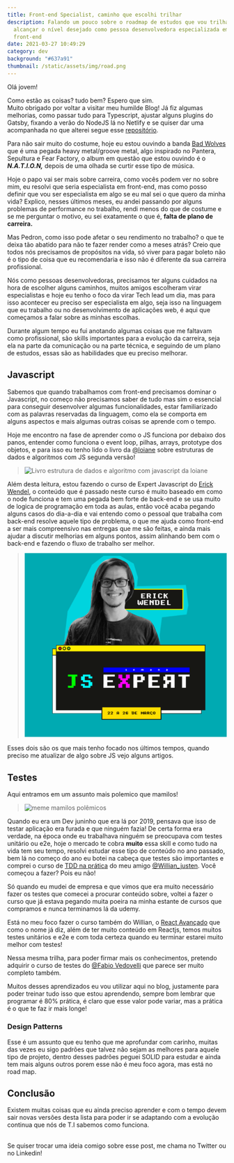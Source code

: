 ```yaml
---
title: Front-end Specialist, caminho que escolhi trilhar
description: Falando um pouco sobre o roadmap de estudos que vou trilhar para
  alcançar o nível desejado como pessoa desenvolvedora especializada em
  front-end
date: 2021-03-27 10:49:29
category: dev
background: "#637a91"
thumbnail: /static/assets/img/road.png
---
```

Olá jovem!

Como estão as coisas? tudo bem? Espero que sim.\
Muito obrigado por voltar a visitar meu humilde Blog! Já fiz algumas melhorias, como passar tudo para Typescript, ajustar alguns plugins do Gatsby, fixando a verão do NodeJS lá no Netlify e se quiser dar uma acompanhada no que alterei segue esse [](https://github.com/AzevedoDev/my-personal-blog/commits/developer)[repositório](https://github.com/AzevedoDev/my-personal-blog).

Para não sair muito do costume, hoje eu estou ouvindo a banda [Bad Wolves](spotify:artist:0eI3X5rAzHRZVe5FPk4MN1) que é uma pegada heavy metal/groove metal, algo inspirado no Pantera, Sepultura e Fear Factory, o album em questão que estou ouvindo é o ***N.A.T.I.O.N,*** depois de uma olhada se curtir esse tipo de música.

Hoje o papo vai ser mais sobre carreira, como vocês podem ver no sobre mim, eu resolvi que seria especialista em front-end, mas como posso definir que vou ser especialista em algo se eu mal sei o que quero da minha vida? Explico, nesses últimos meses, eu andei passando por alguns problemas de performance no trabalho, rendi menos do que de costume e se me perguntar o motivo, eu sei exatamente o que é, **falta de plano de carreira.**

Mas Pedron, como isso pode afetar o seu rendimento no trabalho? o que te deixa tão abatido para não te fazer render como a meses atrás? Creio que todos nós precisamos de propósitos na vida, só viver para pagar boleto não é o tipo de coisa que eu recomendaria e isso não é diferente da sua carreira profissional.

Nós como pessoas desenvolvedoras, precisamos ter alguns cuidados na hora de escolher alguns caminhos, muitos amigos escolheram virar especialistas e hoje eu tenho o foco da virar Tech lead um dia, mas para isso acontecer eu preciso ser especialista em algo, seja isso na linguagem que eu trabalho ou no desenvolvimento de aplicações web, é aqui que começamos a falar sobre as minhas escolhas.

Durante algum tempo eu fui anotando algumas coisas que me faltavam como profissional, são skills importantes para a evolução da carreira, seja ela na parte da comunicação ou na parte técnica, e seguindo de um plano de estudos, essas são as habilidades que eu preciso melhorar.

## Javascript

Sabemos que quando trabalhamos com front-end precisamos dominar o Javascript, no começo não precisamos saber de tudo mas sim o essencial para conseguir desenvolver algumas funcionalidades, estar familiarizado com as palavras reservadas da linguagem, como ela se comporta em alguns aspectos e mais algumas outras coisas se aprende com o tempo.

Hoje me encontro na fase de aprender como o JS funciona por debaixo dos panos, entender como funciona o event loop, pilhas, arrays, prototype dos objetos, e para isso eu tenho lido o livro da [@loiane](https://twitter.com/loiane) sobre estruturas de dados e algoritmos com JS segunda versão!

> ![Livro estrutura de dados e algoritmo com javascript da loiane](https://images-na.ssl-images-amazon.com/images/I/71KGa1y8eaL.jpg "Livro  estrutura de dados da loiane")

Além desta leitura, estou fazendo o curso de Expert Javascript do [Erick Wendel](https://twitter.com/erickwendel_), o conteúdo que é passado neste curso é muito baseado em como o node funciona e tem uma pegada bem forte de back-end e se usa muito de logica de programação em toda as aulas, então você acaba pegando alguns casos do dia-a-dia e vai entendo como o pessoal que trabalha com back-end resolve aquele tipo de problema, o que me ajuda como front-end a ser mais compreensivo nas entregas que me são feitas, e ainda mais ajudar a discutir melhorias em alguns pontos, assim alinhando bem com o back-end e fazendo o fluxo de trabalho ser melhor.

> ![Javascript avançado do Erick Wendel](/static/assets/img/image_2021-03-27_21-04-05.png "Javascript avançado do Erick Wendel")

Esses dois são os que mais tenho focado nos últimos tempos, quando preciso me atualizar de algo sobre JS vejo alguns artigos.

## Testes

Aqui entramos em um assunto mais polemico que mamilos!

> ![meme mamilos polêmicos](https://www.museudememes.com.br/wp-content/uploads/2015/10/capa-600x500.jpg)

Quando eu era um Dev juninho que era lá por 2019, pensava que isso de testar aplicação era furada e que ninguém fazia! De certa forma era verdade, na época onde eu trabalhava ninguém se preocupava com testes unitário ou e2e, hoje o mercado te cobra **muito** essa skill e como tudo na vida tem seu tempo, resolvi estudar esse tipo de conteúdo no ano passado, bem lá no começo do ano eu botei na cabeça que testes são importantes e comprei o curso de [TDD na prática](https://www.udemy.com/course/js-com-tdd-na-pratica/) do meu amigo [@Willian_justen](https://twitter.com/Willian_justen). Você começou a fazer? Pois eu não!

Só quando eu mudei de empresa e que vimos que era muito necessário fazer os testes que comecei a procurar conteúdo sobre, voltei a fazer o curso que já estava pegando muita poeira na minha estante de cursos que compramos e nunca terminamos lá da udemy.

Está no meu foco fazer o curso também do Willian, o [React Avançado](https://reactavancado.com.br/) que como o nome já diz, além de ter muito conteúdo em Reactjs, temos muitos testes unitários e e2e e com toda certeza quando eu terminar estarei muito melhor com testes!

Nessa mesma trilha, para poder firmar mais os conhecimentos, pretendo adquirir o curso de testes do [@Fabio Vedovelli](https://twitter.com/vedovelli74) que parece ser muito completo também.

Muitos desses aprendizados eu vou utilizar aqui no blog, justamente para poder treinar tudo isso que estou aprendendo, sempre bom lembrar que programar é 80% prática, é claro que esse valor pode variar, mas a prática é o que te faz ir mais longe!

### Design Patterns

Esse é um assunto que eu tenho que me aprofundar com carinho, muitas das vezes eu sigo padrões que talvez não sejam as melhores para aquele tipo de projeto, dentro desses padrões peguei SOLID para estudar e ainda tem mais alguns outros porem esse não é meu foco agora, mas está no road map.



## Conclusão

Existem muitas coisas que eu ainda preciso aprender e com o tempo devem sair novas versões desta lista para poder ir se adaptando com a evolução continua que nós de T.I sabemos como funciona.

\
Se quiser trocar uma ideia comigo sobre esse post, me chama no Twitter ou no Linkedin!